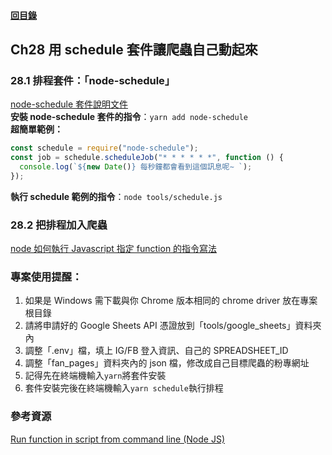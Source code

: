 #### [回目錄](../README.md)

## Ch28 用 schedule 套件讓爬蟲自己動起來

### 28.1 排程套件：「node-schedule」

[node-schedule 套件說明文件](https://github.com/node-schedule/node-schedule#readme)  
**安裝 node-schedule 套件的指令**：`yarn add node-schedule`  
**超簡單範例：**

```js
const schedule = require("node-schedule");
const job = schedule.scheduleJob("* * * * * *", function () {
  console.log(`${new Date()} 每秒鐘都會看到這個訊息呢∼ `);
});
```

**執行 schedule 範例的指令**：`node tools/schedule.js`

### 28.2 把排程加入爬蟲

[node 如何執行 Javascript 指定 function 的指令寫法](https://stackoverflow.com/questions/30782693/run-function-in-script-from-command-line-node-js)

### 專案使用提醒：

1. 如果是 Windows 需下載與你 Chrome 版本相同的 chrome driver 放在專案根目錄
2. 請將申請好的 Google Sheets API 憑證放到「tools/google_sheets」資料夾內
3. 調整「.env」檔，填上 IG/FB 登入資訊、自己的 SPREADSHEET_ID
4. 調整「fan_pages」資料夾內的 json 檔，修改成自己目標爬蟲的粉專網址
5. 記得先在終端機輸入`yarn`將套件安裝
6. 套件安裝完後在終端機輸入`yarn schedule`執行排程

### 參考資源

[Run function in script from command line (Node JS)](https://stackoverflow.com/questions/30782693/run-function-in-script-from-command-line-node-js)
